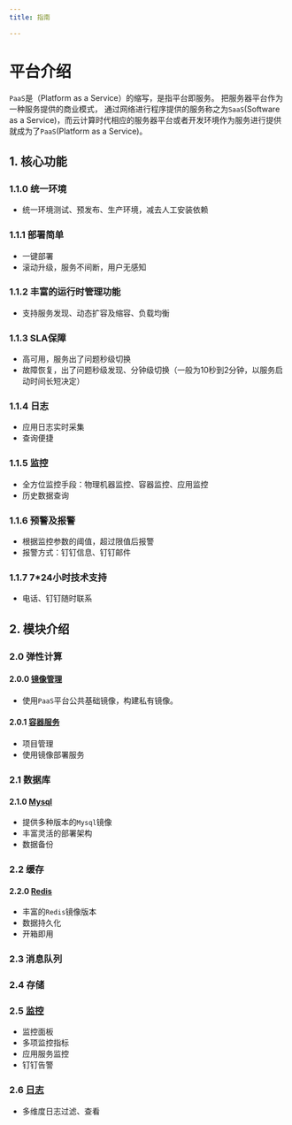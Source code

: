 ```yaml
---
title: 指南

---
```


# 平台介绍
  `PaaS`是（Platform as a Service）的缩写，是指平台即服务。 把服务器平台作为一种服务提供的商业模式，
  通过网络进行程序提供的服务称之为`SaaS`(Software as a Service)，而云计算时代相应的服务器平台或者开发环境作为服务进行提供就成为了`PaaS`(Platform as a Service)。
  

## 1. 核心功能

### 1.1.0 统一环境
- 统一环境测试、预发布、生产环境，减去人工安装依赖

### 1.1.1 部署简单

- 一键部署
- 滚动升级，服务不间断，用户无感知

### 1.1.2 丰富的运行时管理功能

- 支持服务发现、动态扩容及缩容、负载均衡

### 1.1.3 SLA保障

- 高可用，服务出了问题秒级切换
- 故障恢复，出了问题秒级发现、分钟级切换（一般为10秒到2分钟，以服务启动时间长短决定）

### 1.1.4 日志

- 应用日志实时采集
- 查询便捷

### 1.1.5 监控

- 全方位监控手段：物理机器监控、容器监控、应用监控
- 历史数据查询

### 1.1.6 预警及报警

- 根据监控参数的阈值，超过限值后报警
- 报警方式：钉钉信息、钉钉邮件

### 1.1.7 7*24小时技术支持

- 电话、钉钉随时联系


## 2. 模块介绍

### 2.0 弹性计算
#### 2.0.0 [镜像管理](elastic_computing/image)
- 使用`PaaS`平台公共基础镜像，构建私有镜像。

#### 2.0.1 [容器服务](/elastic_computing/container_services)
- 项目管理
- 使用镜像部署服务

### 2.1 数据库
#### 2.1.0 [Mysql](/databases/mysql)
- 提供多种版本的`Mysql`镜像
- 丰富灵活的部署架构
- 数据备份


### 2.2 缓存
#### 2.2.0 [Redis](/caches/redis)
- 丰富的`Redis`镜像版本
- 数据持久化
- 开箱即用

### 2.3 消息队列

### 2.4 存储

### 2.5 [监控](/monitor/)
- 监控面板
- 多项监控指标
- 应用服务监控
- 钉钉告警

### 2.6 [日志](/log/)
- 多维度日志过滤、查看
